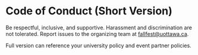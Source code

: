 # Code of Conduct (Short Version)

Be respectful, inclusive, and supportive. Harassment and discrimination are not tolerated.
Report issues to the organizing team at fallfest@uottawa.ca.

Full version can reference your university policy and event partner policies.

